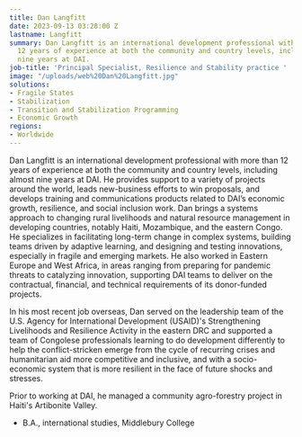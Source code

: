 ```yaml
---
title: Dan Langfitt
date: 2023-09-13 03:28:00 Z
lastname: Langfitt
summary: Dan Langfitt is an international development professional with more than
  12 years of experience at both the community and country levels, including almost
  nine years at DAI.
job-title: 'Principal Specialist, Resilience and Stability practice '
image: "/uploads/web%20Dan%20Langfitt.jpg"
solutions:
- Fragile States
- Stabilization
- Transition and Stabilization Programming
- Economic Growth
regions:
- Worldwide
---
```


Dan Langfitt is an international development professional with more than 12 years of experience at both the community and country levels, including almost nine years at DAI. He provides support to a variety of projects around the world, leads new-business efforts to win proposals, and develops training and communications products related to DAI’s economic growth, resilience, and social inclusion work. Dan brings a systems approach to changing rural livelihoods and natural resource management in developing countries, notably Haiti, Mozambique, and the eastern Congo. He specializes in facilitating long-term change in complex systems, building teams driven by adaptive learning, and designing and testing innovations, especially in fragile and emerging markets. He also worked in Eastern Europe and West Africa, in areas ranging from preparing for pandemic threats to catalyzing innovation, supporting DAI teams to deliver on the contractual, financial, and technical requirements of its donor-funded projects. 

In his most recent job overseas, Dan served on the leadership team of the U.S. Agency for International Development (USAID)'s Strengthening Livelihoods and Resilience Activity in the eastern DRC and supported a team of Congolese professionals learning to do development differently to help the conflict-stricken emerge from the cycle of recurring crises and humanitarian aid more competitive and inclusive, and with a socio-economic system that is more resilient in the face of future shocks and stresses. 

Prior to working at DAI, he managed a community agro-forestry project in Haiti's Artibonite Valley.

* B.A., international studies, Middlebury College 